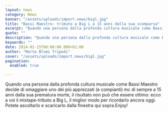 ```yaml
---
layout: news
category: News
banner: "/assets/uploads/import.news/bigl.jpg"
title: "Bassi Maestro: tributo a Big L a 15 anni dalla sua scomparsa"
excerpt: "Quando una persona dalla profonda cultura musicale come Bassi Maestro decide di omaggiare uno dei più apprezzati (e compianti) mc di sempre a 15 anni dalla sua prematura morte, il risultato non può che essere ottimo: ecco a voi il mixtape-tributo a Big L, il miglior modo per ricordarlo ancora oggi. Potete ascoltarlo e scaricarlo [&hellip"
quote: ""
description: "Quando una persona dalla profonda cultura musicale come Bassi Maestro decide di omaggiare uno dei più apprezzati (e compianti) mc di sempre a 15 anni dalla sua prematura morte, il risultato non può che essere ottimo: ecco a voi il mixtape-tributo a Big L, il miglior modo per ricordarlo ancora oggi. Potete ascoltarlo e scaricarlo [&hellip"
keywords: ""
date: 2014-02-15T00:00:00.000+01:00
author: "Marta Blumi Tripodi"
cover: "/assets/uploads/import.news/bigl.jpg"
pagination:
  enabled: true

---
```


Quando una persona dalla profonda cultura musicale come Bassi Maestro decide di omaggiare uno dei più apprezzati (e compianti) mc di sempre a 15 anni dalla sua prematura morte, il risultato non può che essere ottimo: ecco a voi il mixtape-tributo a Big L, il miglior modo per ricordarlo ancora oggi. Potete ascoltarlo e scaricarlo dalla finestra qui sopra.Enjoy!